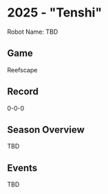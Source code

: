 # 2025 - "Tenshi"

Robot Name: TBD

## Game

Reefscape

## Record

0-0-0

## Season Overview

TBD

## Events

TBD
